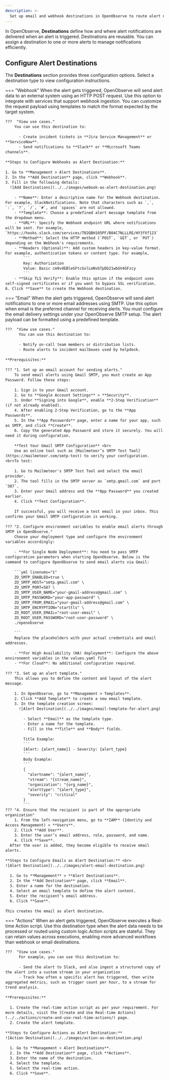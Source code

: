 ```yaml
---
description: >-
  Set up email and webhook destinations in OpenObserve to route alert notifications. Reuse destinations across alerts for streamlined alert management.
---
```

In OpenObserve, **Destinations** define how and where alert notifications are delivered when an alert is triggered. Destinations are reusable. You can assign a destination to one or more alerts to manage notifications efficiently.

## Configure Alert Destinations 

The **Destinations** section provides three configuration options. Select a destination type to view configuration instructions.

=== "Webhook"
    When the alert gets triggered, OpenObserve will send alert data to an external system using an HTTP POST request. Use this option to integrate with services that support webhook ingestion. You can customize the request payload using templates to match the format expected by the target system. 
    
    ???  "View use cases."
        You can use this destination to:

          - Create incident tickets in **Jira Service Management** or **ServiceNow**.
          - Send notifications to **Slack** or **Microsoft Teams channels**.

    **Steps to Configure Webhooks as Alert Destination:** 

    1. Go to **Management > Alert Destinations**. 
    2. In the **Add Destination** page, click **Webhook**.
    3. Fill in the following details:
      ![Add Destinations](../../images/webook-as-alert-destination.png) 
      
        - **Name**: Enter a descriptive name for the Webhook destination. For example, SlackNotifications. Note that characters such as `,`, `:`, `?`, `/`, `#`, and `spaces` are not allowed.
        - **Template**: Choose a predefined alert message template from the dropdown menu.
        - **URL**: Specify the Webhook endpoint URL where notifications will be sent. For example, `https://hooks.slack.com/services/T02QBH105PF/B04C7NLLLRE/HY3fXf123`
        - **Method**: Select the HTTP method (`POST`, `GET`, or `PUT`) depending on the Webhook's requirements.
        - **Headers (Optional)**: Add custom headers in key-value format. For example, authentication tokens or content type. For example, 
            ```
            Key: Authorization  
            Value: Basic cm9vdEBleGFtcGxlLmNvbTpDb21wbGV4GFzcy  
            ```
        - **Skip TLS Verify**: Enable this option if the endpoint uses self-signed certificates or if you want to bypass SSL verification.
    6. Click **Save** to create the Webhook destination.

=== "Email"
    When the alert gets triggered, OpenObserve will send alert notifications to one or more email addresses using SMTP. Use this option when email is the preferred channel for receiving alerts. You must configure the email delivery settings under your OpenObserve SMTP setup. The alert payload can be formatted using a predefined template.
  
    ???  "View use cases."
          You can use this destination to:

          - Notify on-call team members or distribution lists.
          - Route alerts to incident mailboxes used by helpdesk.
    
    **Prerequisites:**
    
    ??? "1. Set up an email account for sending alerts."
        To send email alerts using Gmail SMTP, you must create an App Password. Follow these steps:

        1. Sign in to your Gmail account.
        2. Go to **Google Account Settings** > **Security**.
        3. Under **Signing into Google**, enable **2-Step Verification** (if not already enabled).
        4. After enabling 2-Step Verification, go to the **App Passwords**.
        5. In the **App Passwords** page, enter a name for your app, such as SMTP, and click **Create**.
        6. Copy the generated App Password and store it securely. You will need it during configuration.

        **Test Your Gmail SMTP Configuration** <br>
        Use an online tool such as [Mailmeteor’s SMTP Test Tool](https://mailmeteor.com/smtp-test) to verify your configuration. <br>To test:

        1. Go to Mailmeteor's SMTP Test Tool and select the email provider.
        2. The tool fills in the SMTP server as `smtp.gmail.com` and port `587`.
        3. Enter your Gmail address and the **App Password** you created earlier.
        4. Click **Test Configuration**. 

        If successful, you will receive a test email in your inbox. This confirms your Gmail SMTP configuration is working.
    
    ??? "2. Configure environment variables to enable email alerts through SMTP in OpenObserve."
        Choose your deployment type and configure the environment variables accordingly:
      
        - **For Single Node Deployment**: You need to pass SMTP configuration parameters when starting OpenObserve. Below is the command to configure OpenObserve to send email alerts via Gmail:

        ```yml linenums="1"
        ZO_SMTP_ENABLED=true \
        ZO_SMTP_HOST="smtp.gmail.com" \
        ZO_SMTP_PORT=587 \
        ZO_SMTP_USER_NAME="your-gmail-address@gmail.com" \
        ZO_SMTP_PASSWORD="your-app-password" \
        ZO_SMTP_FROM_EMAIL="your-gmail-address@gmail.com" \
        ZO_SMTP_ENCRYPTION="starttls" \
        ZO_ROOT_USER_EMAIL="root-user-email" \
        ZO_ROOT_USER_PASSWORD="root-user-password" \
        ./openobserve

        ```
        Replace the placeholders with your actual credentials and email addresses.

        - **For High Availability (HA) deployment**: Configure the above environemnt variables in the values.yaml file
        - **For Cloud**: No additional configuration required. 
    
    ??? "3. Set up an alert template."
        This allows you to define the content and layout of the alert message.
        
        1. In OpenObserve, go to **Management > Templates**.
        2. Click **Add Template** to create a new email template. 
        3. In the template creation screen:
          ![Alert Destination](../../images/email-template-for-alert.png)

            - Select **Email** as the template type.
            - Enter a name for the template.
            - Fill in the **Title** and **Body** fields.
          
            Title Example:
            ```
            [Alert: {alert_name}] - Severity: {alert_type}
            ```
            Body Example:
            ```
            {
              "alertname": "{alert_name}",
              "stream": "{stream_name}",
              "organization": "{org_name}",
              "alerttype": "{alert_type}",
              "severity": "critical"
            }
            ```
    ??? "4. Ensure that the recipient is part of the appropriate organization"
        1. From the left-nevigation menu, go to **IAM** (Identity and Access Management) > **Users**.
        2. Click **Add User**.
        3. Enter the user’s email address, role, password, and name.
        4. Click **Save**. 
      After the user is added, they become eligible to receive email alerts.
    
    **Steps to Configure Emails as Alert Destination:** <br> 
    ![Alert Destination](../../images/alert-email-destination.png)
  
      1. Go to **Management** > **Alert Destinations**. 
      2. In the **Add Destination** page, click **Email**.
      3. Enter a name for the destination.
      4. Select an email template to define the alert content.
      5. Enter the recipient’s email address.
      6. Click **Save**.
      
    This creates the email as alert destination. 

=== "Actions"
      When an alert gets triggered, OpenObserve executes a Real-time Action script. Use this destination type when the alert data needs to be processed or routed using custom logic.Action scripts are stateful. They can retain values across executions, enabling more advanced workflows than webhook or email destinations.

    ???  "View use cases."
          For example, you can use this destination to:
        
          - Send the alert to Slack, and also ingest a structured copy of the alert into a custom stream in your organization
          - Track how often a specific alert has triggered, then write aggregated metrics, such as trigger count per hour, to a stream for trend analysis.
    
    **Prerequisites:**
      
      1. Create the real-time action script as per your requirement. For more details, visit the [Create and Use Real-time Actions](../../actions/create-and-use-real-time-actions/) page.
      2. Create the alert template.

    **Steps to Configure Actions as Alert Destination:** 
    ![Action Destination](../../images/action-as-destination.png)

      1. Go to **Management > Alert Destinations**. 
      2. In the **Add Destination** page, click **Actions**.
      3. Enter the name of the destination.
      4. Select the template. 
      5. Select the real-time action. 
      6. Click **Save**. 
     
